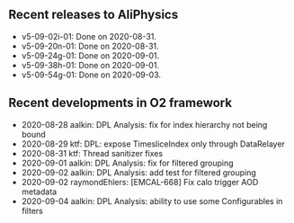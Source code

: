 ## Recent releases to AliPhysics
- v5-09-02i-01: Done on 2020-08-31.
- v5-09-20n-01: Done on 2020-08-31.
- v5-09-24g-01: Done on 2020-09-01.
- v5-09-38h-01: Done on 2020-09-01.
- v5-09-54g-01: Done on 2020-09-03.
## Recent developments in O2 framework
- 2020-08-28 aalkin: DPL Analysis: fix for index hierarchy not being bound
- 2020-08-29 ktf: DPL: expose TimesliceIndex only through DataRelayer
- 2020-08-31 ktf: Thread sanitizer fixes
- 2020-09-01 aalkin: DPL Analysis: fix for filtered grouping
- 2020-09-02 aalkin: DPL Analysis: add test for filtered grouping
- 2020-09-02 raymondEhlers: [EMCAL-668] Fix calo trigger AOD metadata
- 2020-09-04 aalkin: DPL Analysis: ability to use some Configurables in filters
